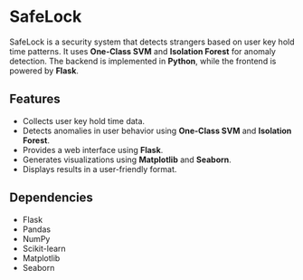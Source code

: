 # SafeLock

SafeLock is a security system that detects strangers based on user key hold time patterns. It uses **One-Class SVM** and **Isolation Forest** for anomaly detection. The backend is implemented in **Python**, while the frontend is powered by **Flask**.

##  Features
- Collects user key hold time data.
- Detects anomalies in user behavior using **One-Class SVM** and **Isolation Forest**.
- Provides a web interface using **Flask**.
- Generates visualizations using **Matplotlib** and **Seaborn**.
- Displays results in a user-friendly format.


## Dependencies
- Flask
- Pandas
- NumPy
- Scikit-learn
- Matplotlib
- Seaborn

